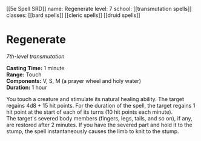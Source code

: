 [[5e Spell SRD]]
name: Regenerate
level: 7
school: [[transmutation spells]]
classes: [[bard spells]]
         [[cleric spells]]
         [[druid spells]]

# Regenerate 
_7th-level transmutation_ 

**Casting Time:** 1 minute    
**Range:** Touch    
**Components:** V, S, M (a prayer wheel and holy water)    
**Duration:** 1 hour 

You touch a creature and stimulate its natural healing ability. The target regains 4d8 + 15 hit points. For the duration of the spell, the target regains 1 hit point at the start of each of its turns (10 hit points each minute).    
The target's severed body members (fingers, legs, tails, and so on), if any, are restored after 2 minutes. If you have the severed part and hold it to the stump, the spell instantaneously causes the limb to knit to the stump. 